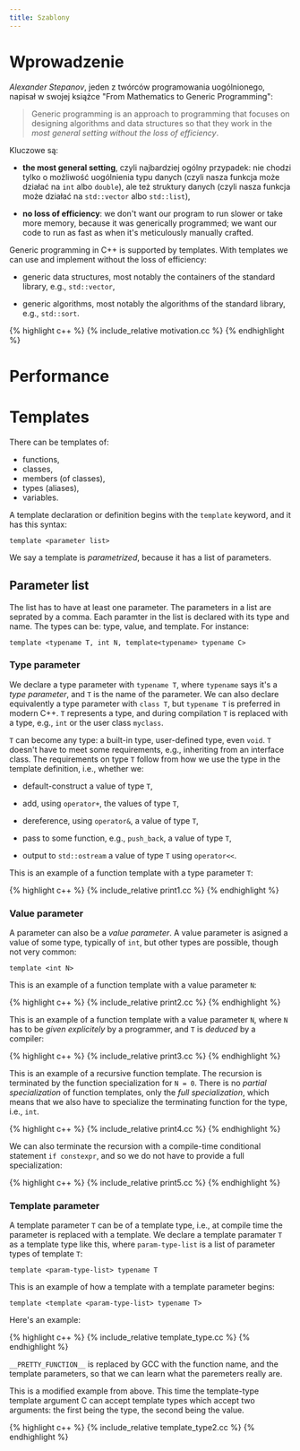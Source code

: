 ```yaml
---
title: Szablony
---
```


# Wprowadzenie

*Alexander Stepanov*, jeden z twórców programowania uogólnionego,
napisał w swojej książce "From Mathematics to Generic Programming":

> Generic programming is an approach to programming that focuses on
> designing algorithms and data structures so that they work in the
> *most general setting without the loss of efficiency*.

Kluczowe są:

* **the most general setting**, czyli najbardziej ogólny przypadek:
  nie chodzi tylko o możliwość uogólnienia typu danych (czyli nasza
  funkcja może działać na `int` albo `double`), ale też struktury
  danych (czyli nasza funkcja może działać na `std::vector` albo
  `std::list`),

* **no loss of efficiency**: we don't want our program to run slower
  or take more memory, because it was generically programmed; we want
  our code to run as fast as when it's meticulously manually crafted.

Generic programming in C++ is supported by templates.  With templates
we can use and implement without the loss of efficiency:

* generic data structures, most notably the containers of the standard
  library, e.g., `std::vector`,

* generic algorithms, most notably the algorithms of the standard
  library, e.g., `std::sort`.

{% highlight c++ %}
{% include_relative motivation.cc %}
{% endhighlight %}

# Performance

# Templates

There can be templates of:

* functions,
* classes,
* members (of classes),
* types (aliases),
* variables.

A template declaration or definition begins with the `template`
keyword, and it has this syntax:

```
template <parameter list>
```

We say a template is *parametrized*, because it has a list of
parameters.

## Parameter list

The list has to have at least one parameter.  The parameters in a list
are seprated by a comma.  Each paramter in the list is declared with
its type and name.  The types can be: type, value, and template.  For
instance:

```
template <typename T, int N, template<typename> typename C>
```

### Type parameter

We declare a type parameter with `typename T`, where `typename` says
it's a *type parameter*, and `T` is the name of the parameter.  We can
also declare equivalently a type parameter with `class T`, but
`typename T` is preferred in modern C++.  `T` represents a type, and
during compilation `T` is replaced with a type, e.g., `int` or the
user class `myclass`.

`T` can become any type: a built-in type, user-defined type, even
`void`. `T` doesn't have to meet some requirements, e.g., inheriting
from an interface class.  The requirements on type `T` follow from how
we use the type in the template definition, i.e., whether we:

* default-construct a value of type `T`,

* add, using `operator+`, the values of type `T`,

* dereference, using `operator&`, a value of type `T`,

* pass to some function, e.g., `push_back`, a value of type `T`,

* output to `std::ostream` a value of type `T` using `operator<<`.

This is an example of a function template with a type parameter `T`:

{% highlight c++ %}
{% include_relative print1.cc %}
{% endhighlight %}

### Value parameter

A parameter can also be a *value parameter*.  A value parameter is
asigned a value of some type, typically of `int`, but other types are
possible, though not very common:

```
template <int N>
```

This is an example of a function template with a value parameter `N`:

{% highlight c++ %}
{% include_relative print2.cc %}
{% endhighlight %}

This is an example of a function template with a value parameter `N`,
where `N` has to be *given explicitely* by a programmer, and `T` is
*deduced* by a compiler:

{% highlight c++ %}
{% include_relative print3.cc %}
{% endhighlight %}

This is an example of a recursive function template.  The recursion is
terminated by the function specialization for `N = 0`.  There is no
*partial specialization* of function templates, only the *full
specialization*, which means that we also have to specialize the
terminating function for the type, i.e., `int`.

{% highlight c++ %}
{% include_relative print4.cc %}
{% endhighlight %}

We can also terminate the recursion with a compile-time conditional
statement `if constexpr`, and so we do not have to provide a full
specialization:

{% highlight c++ %}
{% include_relative print5.cc %}
{% endhighlight %}

### Template parameter

A template parameter `T` can be of a template type, i.e., at compile
time the parameter is replaced with a template.  We declare a template
paramater `T` as a template type like this, where `param-type-list` is
a list of parameter types of template `T`:

```
template <param-type-list> typename T
```

This is an example of how a template with a template parameter begins:

```
template <template <param-type-list> typename T>
```

Here's an example:

{% highlight c++ %}
{% include_relative template_type.cc %}
{% endhighlight %}

`__PRETTY_FUNCTION__` is replaced by GCC with the function name, and
the template parameters, so that we can learn what the paremeters
really are.

This is a modified example from above.  This time the template-type
template argument C can accept template types which accept two
arguments: the first being the type, the second being the value.

{% highlight c++ %}
{% include_relative template_type2.cc %}
{% endhighlight %}

<!-- LocalWords: lvalue lvalues rvalue -->
